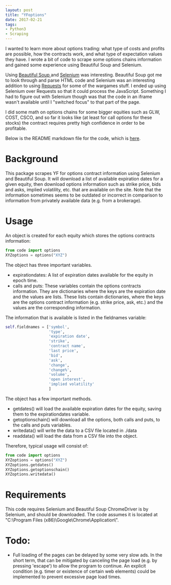 ```yaml
---
layout: post
title: "YFoptions"
date: 2017-02-21
tags:
- Python3
- Scraping
---
```


I wanted to learn more about options trading: what type of costs and profits
are possible, how the contracts work, and what type of expectation values
they have. I wrote a bit of code to scrape some options chains information and
gained some experience using Beautiful Soup and Selenium.
<!--end excerpt-->

Using <a href="https://www.crummy.com/software/BeautifulSoup/">Beautiful Soup
</a> and <a href="http://www.seleniumhq.org/">Selenium</a> was interesting. 
Beautiful Soup got me to look through and parse HTML code and Selenium was an 
interesting addition to using 
<a href="http://docs.python-requests.org/en/master/">Requests</a> for some 
of the wargames stuff. I ended up using Selenium over Requests so that it 
could process the JavaScript. Something I had to figure out with Selenium
though was that the code in an iframe wasn't available until I "switched
focus" to that part of the page.

I did some math on options chains for some bigger equities such as
GLW, COST, CSCO, and so far it looks like (at least for call options for these
stocks) the contract requires pretty high confidence in order to be profitable.

Below is the README markdown file for the code, which is
<a href="https://github.com/nyoshimizu/YFoptions">here</a>.

# Background
This package scrapes YF for options contract information using Selenium and Beautiful Soup.
It will download a list of available expiration dates for a given equity, then download options information
such as strike price, bids and asks, implied volatility, etc. that are available on the site. Note that the
information sometimes seems to be outdated or incorrect in comparison to information from privately available
data (e.g. from a brokerage).

# Usage
An object is created for each equity which stores the options contracts information:

```python
from code import options
XYZoptions = options("XYZ")
```

The object has three important variables.
* expirationdates: A list of expiration dates available for the equity in epoch time.
* calls and puts: These variables contain the options contracts information. They are dictionaries where the
keys are the expiration date and the values are lists. These lists contain dictionaries, where the keys
are the options contract information (e.g. strike price, ask, etc.) and the values are the corresponding
information.

The information that is available is listed in the fieldnames variable:
```python
self.fieldnames = ['symbol',
                   'type',
                   'expiration date',
                   'strike',
                   'contract name',
                   'last price',
                   'bid',
                   'ask',
                   'change',
                   'change%',
                   'volume',
                   'open interest',
                   'implied volatility'
                   ]
```

The object has a few important methods.
* getdates() will load the available expiration dates for the equity, saving them to the expirationdates variable.
* getoptionschain() will download all the options, both calls and puts, to the calls and puts variables.
* writedata() will write the data to a CSV file located in ./data
* readdata() will load the data from a CSV file into the object.

Therefore, typical usage will consist of:

```python
from code import options
XYZoptions = options("XYZ")
XYZoptions.getdates()
XYZoptions.getoptionschain()
XYZoptions.writedata()
```

# Requirements
This code requires Selenium and Beautiful Soup
ChromeDriver is by Selenium, and should be downloaded. The code assumes it is located at
"C:\Program Files (x86)\Google\Chrome\Application\\".


# Todo:
* Full loading of the pages can be delayed by some very slow ads. In the short term, that can be mitigated
by canceling the page load (e.g. by pressing 'escape') to allow the program to continue. An explicit condition
(e.g. timer or existence of certain web elements) could be implemented to prevent excessive page load times.


